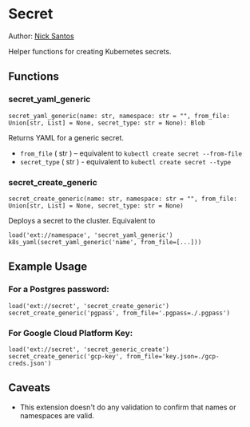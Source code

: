 # Secret

Author: [Nick Santos](https://github.com/nicks)

Helper functions for creating Kubernetes secrets.

## Functions

### secret_yaml_generic

```
secret_yaml_generic(name: str, namespace: str = "", from_file: Union[str, List] = None, secret_type: str = None): Blob
```

Returns YAML for a generic secret.

* `from_file` ( str ) – equivalent to `kubectl create secret --from-file`
* `secret_type` ( str ) - equivalent to `kubectl create secret --type`

### secret_create_generic

```
secret_create_generic(name: str, namespace: str = "", from_file: Union[str, List] = None, secret_type: str = None)
```

Deploys a secret to the cluster. Equivalent to

```
load('ext://namespace', 'secret_yaml_generic')
k8s_yaml(secret_yaml_generic('name', from_file=[...]))
```

## Example Usage

### For a Postgres password:

```
load('ext://secret', 'secret_create_generic')
secret_create_generic('pgpass', from_file='.pgpass=./.pgpass')
```

### For Google Cloud Platform Key:

```
load('ext://secret', 'secret_generic_create')
secret_create_generic('gcp-key', from_file='key.json=./gcp-creds.json')
```

## Caveats

- This extension doesn't do any validation to confirm that names or namespaces are valid.

